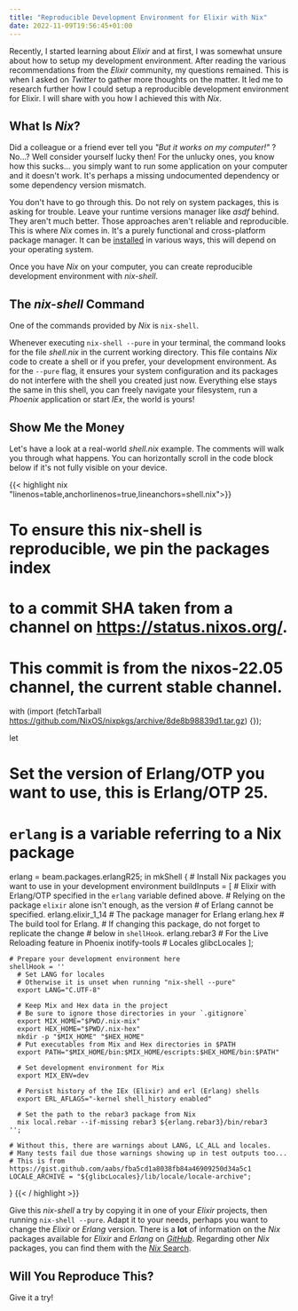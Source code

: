 ```yaml
---
title: "Reproducible Development Environment for Elixir with Nix"
date: 2022-11-09T19:56:45+01:00
---
```


Recently, I started learning about *Elixir* and at first, I was somewhat unsure
about how to setup my development environment. After reading the various
recommendations from the *Elixir* community, my questions remained. This is when
I asked on *Twitter* to gather more thoughts on the matter. It led me to
research further how I could setup a reproducible development environment for
Elixir. I will share with you how I achieved this with *Nix*.

## What Is *Nix*?

Did a colleague or a friend ever tell you *"But it works on my computer!"* ?
No...? Well consider yourself lucky then! For the unlucky ones, you know how
this sucks... you simply want to run some application on your computer and it
doesn't work. It's perhaps a missing undocumented dependency or some dependency
version mismatch.

You don't have to go through this. Do not rely on system packages, this is
asking for trouble. Leave your runtime versions manager like *asdf* behind. They
aren't much better. Those approaches aren't reliable and reproducible. This is
where *Nix* comes in. It's a purely functional and cross-platform package manager.
It can be [installed](https://nixos.org/download.html) in various ways, this
will depend on your operating system.

Once you have *Nix* on your computer, you can create reproducible development
environment with *nix-shell*.

## The *nix-shell* Command

One of the commands provided by *Nix* is `nix-shell`.

Whenever executing `nix-shell --pure` in your terminal, the command looks for
the file *shell.nix* in the current working directory. This file contains *Nix*
code to create a shell or if you prefer, your development environment. As for
the `--pure` flag, it ensures your system configuration and its packages do not
interfere with the shell you created just now. Everything else stays the same in
this shell, you can freely navigate your filesystem, run a *Phoenix* application
or start *IEx*, the world is yours!

## Show Me the Money

Let's have a look at a real-world *shell.nix* example. The comments will walk
you through what happens. You can horizontally scroll in the code block below if
it's not fully visible on your device.

<!-- markdownlint-disable -->
{{< highlight nix "linenos=table,anchorlinenos=true,lineanchors=shell.nix">}}
# To ensure this nix-shell is reproducible, we pin the packages index
# to a commit SHA taken from a channel on https://status.nixos.org/.
# This commit is from the nixos-22.05 channel, the current stable channel.
with (import (fetchTarball https://github.com/NixOS/nixpkgs/archive/8de8b98839d1.tar.gz) {});

let
  # Set the version of Erlang/OTP you want to use, this is Erlang/OTP 25.
  # `erlang` is a variable referring to a Nix package
  erlang = beam.packages.erlangR25;
in
  mkShell {
    # Install Nix packages you want to use in your development environment
    buildInputs = [
      # Elixir with Erlang/OTP specified in the `erlang` variable defined above.
      # Relying on the package `elixir` alone isn't enough, as the version
      # of Erlang cannot be specified.
      erlang.elixir_1_14
      # The package manager for Erlang
      erlang.hex
      # The build tool for Erlang.
      # If changing this package, do not forget to replicate the change
      # below in `shellHook`.
      erlang.rebar3
      # For the Live Reloading feature in Phoenix
      inotify-tools
      # Locales
      glibcLocales
    ];

    # Prepare your development environment here
    shellHook = ''
      # Set LANG for locales
      # Otherwise it is unset when running "nix-shell --pure"
      export LANG="C.UTF-8"

      # Keep Mix and Hex data in the project
      # Be sure to ignore those directories in your `.gitignore`
      export MIX_HOME="$PWD/.nix-mix"
      export HEX_HOME="$PWD/.nix-hex"
      mkdir -p "$MIX_HOME" "$HEX_HOME"
      # Put executables from Mix and Hex directories in $PATH
      export PATH="$MIX_HOME/bin:$MIX_HOME/escripts:$HEX_HOME/bin:$PATH"

      # Set development environment for Mix
      export MIX_ENV=dev

      # Persist history of the IEx (Elixir) and erl (Erlang) shells
      export ERL_AFLAGS="-kernel shell_history enabled"

      # Set the path to the rebar3 package from Nix
      mix local.rebar --if-missing rebar3 ${erlang.rebar3}/bin/rebar3
    '';

    # Without this, there are warnings about LANG, LC_ALL and locales.
    # Many tests fail due those warnings showing up in test outputs too...
    # This is from https://gist.github.com/aabs/fba5cd1a8038fb84a46909250d34a5c1
    LOCALE_ARCHIVE = "${glibcLocales}/lib/locale/locale-archive";
  }
{{< / highlight >}}
<!-- markdownlint-enable -->

Give this *nix-shell* a try by copying it in one of your *Elixir* projects, then
running `nix-shell --pure`. Adapt it to your needs, perhaps you want to change
the *Elixir* or *Erlang* version. There is a **lot** of information on the *Nix*
packages available for *Elixir* and *Erlang* on
[*GitHub*](https://github.com/NixOS/nixpkgs/blob/f26896669bc5a92d879f7d34c9458e8c44635ab5/doc/languages-frameworks/beam.section.md).
Regarding other *Nix* packages, you can find them with the [*Nix* Search](https://search.nixos.org/packages).

## Will You Reproduce This?

Give it a try!
